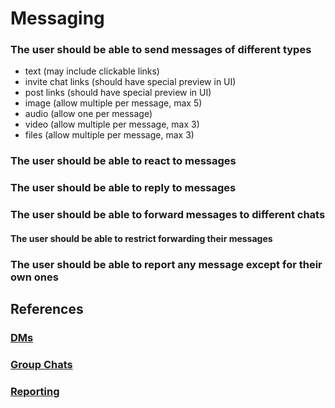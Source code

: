 # Messaging

### The user should be able to send messages of different types

- text (may include clickable links)
- invite chat links (should have special preview in UI)
- post links (should have special preview in UI)
- image (allow multiple per message, max 5)
- audio (allow one per message)
- video (allow multiple per message, max 3)
- files (allow multiple per message, max 3)

### The user should be able to react to messages

### The user should be able to reply to messages

### The user should be able to forward messages to different chats

#### The user should be able to restrict forwarding their messages

### The user should be able to report any message except for their own ones

## References

### [DMs](./dms.md)

### [Group Chats](./group-chats.md)

### [Reporting](./reporting.md)
